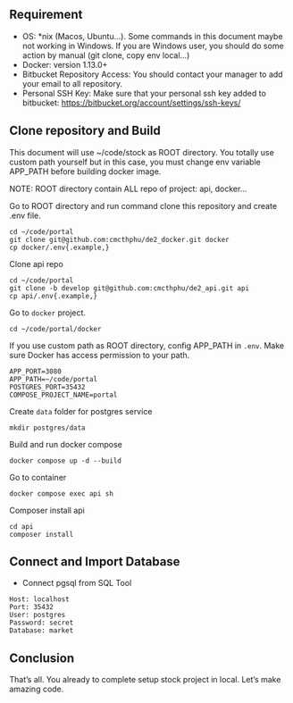 ## Requirement
- OS: *nix (Macos, Ubuntu…). Some commands in this document maybe not working in Windows. If you are Windows user, you should do some action by manual (git clone, copy env local…)
- Docker: version 1.13.0+
- Bitbucket Repository Access: You should contact your manager to add your email to all repository.
- Personal SSH Key: Make sure that your personal ssh key added to bitbucket: https://bitbucket.org/account/settings/ssh-keys/

## Clone repository and Build
This document will use ~/code/stock as ROOT directory. You totally use custom path yourself but in this case, you must change env variable APP_PATH before building docker image.

NOTE: ROOT directory contain ALL repo of project: api, docker...

Go to ROOT directory and run command clone this repository and create .env file.

```shell
cd ~/code/portal
git clone git@github.com:cmcthphu/de2_docker.git docker
cp docker/.env{.example,}
```

Clone api repo

```shell
cd ~/code/portal
git clone -b develop git@github.com:cmcthphu/de2_api.git api
cp api/.env{.example,}
```

Go to `docker` project.

```shell
cd ~/code/portal/docker
```

If you use custom path as ROOT directory, config APP_PATH in `.env`. Make sure Docker has access permission to your path.

```shell
APP_PORT=3080
APP_PATH=~/code/portal
POSTGRES_PORT=35432
COMPOSE_PROJECT_NAME=portal
```

Create `data` folder for postgres service

```shell
mkdir postgres/data
```

Build and run docker compose

```shell
docker compose up -d --build
```

Go to container

```shell
docker compose exec api sh
```

Composer install api

```shell
cd api
composer install
```

## Connect and Import Database
- Connect pgsql from SQL Tool

```shell
Host: localhost
Port: 35432
User: postgres
Password: secret
Database: market
```

## Conclusion
That’s all. You already to complete setup stock project in local. Let’s make amazing code.